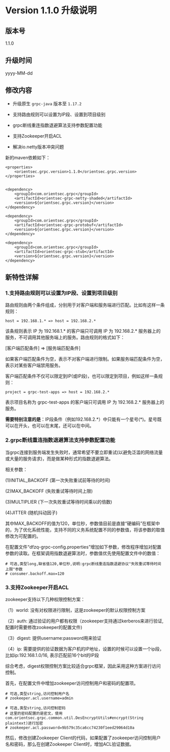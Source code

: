 # Version 1.1.0  升级说明                               
                
## 版本号

1.1.0

## 升级时间

yyyy-MM-dd

## 修改内容

- 升级原生 `grpc-java` 版本至 `1.17.2`

- 支持路由规则可以设置为IP段、设置到项目级别

- grpc断线重连指数退避算法支持参数配置功能

- 支持Zookeeper开启ACL

- 解决io.netty版本冲突问题

新的maven依赖如下：

    <properties>
        <orientsec.grpc.version>1.1.0</orientsec.grpc.version>
    </properties>
    
    
    <dependency>
        <groupId>com.orientsec.grpc</groupId>
        <artifactId>orientsec-grpc-netty-shaded</artifactId>
        <version>${orientsec.grpc.version}</version>
    </dependency>
    
    <dependency>
        <groupId>com.orientsec.grpc</groupId>
        <artifactId>orientsec-grpc-protobuf</artifactId>
        <version>${orientsec.grpc.version}</version>
    </dependency>
    
    <dependency>
        <groupId>com.orientsec.grpc</groupId>
        <artifactId>orientsec-grpc-stub</artifactId>
        <version>${orientsec.grpc.version}</version>
    </dependency>



## 新特性详解

### 1.支持路由规则可以设置为IP段、设置到项目级别

路由规则由两个条件组成，分别用于对客户端和服务端进行匹配。比如有这样一条规则：

	host = 192.168.1.* => host = 192.168.2.*

该条规则表示 IP 为 192.168.1.* 的客户端只可调用 IP 为 192.168.2.* 服务器上的服务，不可调用其他服务端上的服务。路由规则的格式如下：

[客户端匹配条件] => [服务端匹配条件]

如果客户端匹配条件为空，表示不对客户端进行限制。如果服务端匹配条件为空，表示对某些客户端禁用服务。

客户端匹配条件不仅可以限定到IP(或IP段)，也可以限定到项目，例如这样一条规则：

	project = grpc-test-apps => host = 192.168.2.*

表示项目名称为 grpc-test-apps 的客户端只可调用 IP 为 192.168.2.* 服务器上的服务。

**需要特别注意的是**：IP段条件（例如192.168.2.*）中只能有一个星号(\*)。星号既可以在开头，也可以在末尾，还可以在中间。


### 2.grpc断线重连指数退避算法支持参数配置功能

当grpc连接到服务端发生失败时，通常希望不要立即重试(以避免泛滥的网络流量或大量的服务请求)，而是做某种形式的指数退避算法。

相关参数：

(1)INITIAL_BACKOFF (第一次失败重试前等待的时间)

(2)MAX_BACKOFF (失败重试等待时间上限)

(3)MULTIPLIER (下一次失败重试等待时间乘以的倍数)

(4)JITTER (随机抖动因子)

其中MAX_BACKOFF的值为120，单位秒，参数值目前是直接“硬编码”在框架中的，为了优化系统性能，支持不同的义务系统配置不同的参数值，将该参数的取值修改为可配置的。

在配置文件“dfzq-grpc-config.properties”增加如下参数，修改程序增加对配置参数的读取。在框架调用指数退避算法时，参数值优先使用配置文件中的数值： 
    
    # 可选,类型long,缺省值120,单位秒,说明:grpc断线重连指数退避协议"失败重试等待时间上限"参数
    # consumer.backoff.max=120


### 3.支持Zookeeper开启ACL

zookeeper支持以下几种权限控制方案：

（1）world: 没有对权限进行限制，这是zookeeper的默认权限控制方案

（2）auth: 通过验证的用户都有权限（zookeeper支持通过kerberos来进行验证, 配置时需要修改zookeeper的配置文件)

（3）digest: 提供username:password用来验证

（4）ip: 需要提供的验证数据为客户机的IP地址，设置的时候可以设置一个ip段，比如ip:192.168.1.0/16, 表示匹配前16个bit的IP段

综合考虑，digest权限控制方案比较适合grpc框架，因此采用这种方案进行访问控制。

首先，在配置文件中增加zookeeper访问控制用户和密码的配置项。

    # 可选,类型string,访问控制用户名
    # zookeeper.acl.username=admin

    # 可选,类型string,访问控制密码
    # 这里的密码配置的是密文，使用com.orientsec.grpc.common.util.DesEncryptUtils#encrypt(String plaintext)进行加密
    # zookeeper.acl.password=9b579c35ca6cc74230f1eed29064d10a

然后，修改创建Zookeeper Client的代码，如果配置了zookeeper访问控制用户名和密码，那么在创建Zookeeper Client时，增加ACL验证数据。


